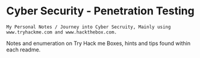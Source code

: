 # Cyber Security - Penetration Testing

~~~
My Personal Notes / Journey into Cyber Secruity, Mainly using www.tryhackme.com and www.hackthebox.com.
~~~

Notes and enumeration on Try Hack me Boxes, hints and tips found within each readme.
